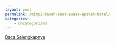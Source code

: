 ```yaml
---
layout: post
permalink: /mimpi-basah-saat-puasa-apakah-batal/
categories:
    - Uncategorized
---
```


[Baca Selengkapnya](/02)